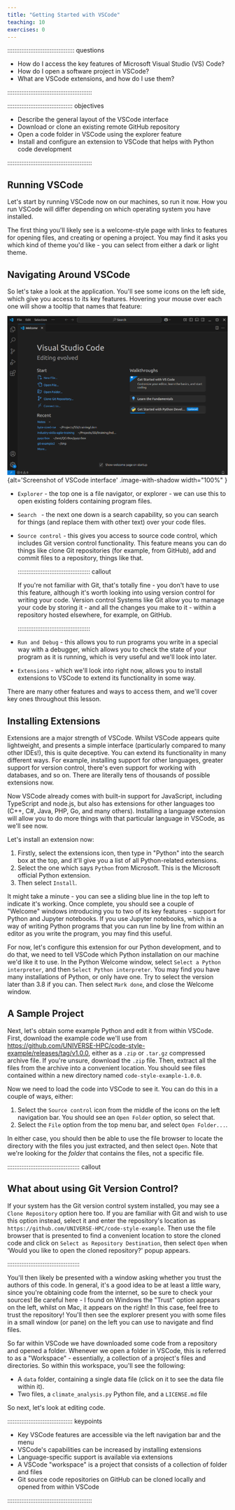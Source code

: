 ```yaml
---
title: "Getting Started with VSCode"
teaching: 10
exercises: 0
---
```


:::::::::::::::::::::::::::::::::::::: questions 

- How do I access the key features of Microsoft Visual Studio (VS) Code?
- How do I open a software project in VSCode?
- What are VSCode extensions, and how do I use them?

::::::::::::::::::::::::::::::::::::::::::::::::

::::::::::::::::::::::::::::::::::::: objectives

- Describe the general layout of the VSCode interface
- Download or clone an existing remote GitHub repository
- Open a code folder in VSCode using the explorer feature
- Install and configure an extension to VSCode that helps with Python code development

::::::::::::::::::::::::::::::::::::::::::::::::


## Running VSCode

Let's start by running VSCode now on our machines, so run it now.
How you run VSCode will differ depending on which operating system you have installed.

The first thing you'll likely see is a welcome-style page with links to features for opening files, and creating or opening a project.
You may find it asks you which kind of theme you'd like - you can select from either a dark or light theme.

## Navigating Around VSCode

So let's take a look at the application.
You'll see some icons on the left side, which give you access to its key features.
Hovering your mouse over each one will show a tooltip that names that feature:

![](fig/vscode-overview.png){alt='Screenshot of VSCode interface' .image-with-shadow width="100%" }

- `Explorer` - the top one is a file navigator, or explorer - we can use this to open existing folders containing program files.
- `Search ` - the next one down is a search capability, so you can search for things (and replace them with other text) over your code files.
- `Source control` - this gives you access to source code control, which includes Git version control functionality. This feature means you can do things like clone Git repositories (for example, from GitHub), add and commit files to a repository, things like that.

  ::::::::::::::::::::::::::::::::::::::::: callout
    
  If you're not familiar with Git, that's totally fine - you don't have to use this feature, although it's worth looking into using version control for writing your code.
  Version control Systems like Git allow you to manage your code by storing it - and all the changes you make to it - within a repository hosted elsewhere, for example, on GitHub.

  :::::::::::::::::::::::::::::::::::::::::

- `Run and Debug` - this allows you to run programs you write in a special way with a debugger, which allows you to check the state of your program as it is running, which is very useful and we'll look into later.
- `Extensions` - which we'll look into right now, allows you to install extensions to VSCode to extend its functionality in some way.

There are many other features and ways to access them, and we'll cover key ones throughout this lesson.

## Installing Extensions

Extensions are a major strength of VSCode. Whilst VSCode appears quite lightweight, and presents a simple interface (particularly compared to many other IDEs!), this is quite deceptive.
You can extend its functionality in many different ways. 
For example, installing support for other languages, greater support for version control, there's even support for working with databases, and so on.
There are literally tens of thousands of possible extensions now.

Now VSCode already comes with built-in support for JavaScript, including TypeScript and node.js,
but also has extensions for other languages too (C++, C#, Java, PHP, Go, and many others).
Installing a language extension will allow you to do more things with that particular language in VSCode, as we'll see now.

Let's install an extension now:

1. Firstly, select the extensions icon, then type in "Python" into the search box at the top, and it'll give you a list of all Python-related extensions.
1. Select the one which says `Python` from Microsoft. This is the Microsoft official Python extension.
1. Then select `Install`.

It might take a minute - you can see a sliding blue line in the top left to indicate it's working.
Once complete, you should see a couple of "Welcome" windows introducing you to two of its key features - support for Python and Jupyter notebooks.
If you use Jupyter notebooks, which is a way of writing Python programs that you can run line by line from within an editor as you write the program, you may find this useful.

For now, let's configure this extension for our Python development, and to do that, we need to tell VSCode which Python installation on our machine we'd like it to use. In the Python Welcome window, select `Select a Python interpreter`, and then `Select Python interpreter`.
You may find you have many installations of Python, or only have one. Try to select the version later than 3.8 if you can.
Then select `Mark done`, and close the Welcome window.

## A Sample Project

Next, let's obtain some example Python and edit it from within VSCode.
First, download the example code we'll use from https://github.com/UNIVERSE-HPC/code-style-example/releases/tag/v1.0.0, either as a `.zip` or `.tar.gz` compressed archive file.
If you're unsure, download the `.zip` file.
Then, extract all the files from the archive into a convenient location.
You should see files contained within a new directory named `code-style-example-1.0.0`.

Now we need to load the code into VSCode to see it. You can do this in a couple of ways, either:

1. Select the `Source control` icon from the middle of the icons on the left navigation bar. You should see an `Open Folder` option, so select that.
1. Select the `File` option from the top menu bar, and select `Open Folder...`.

In either case, you should then be able to use the file browser to locate the directory with the files you just extracted, and then select `Open`.
Note that we're looking for the *folder* that contains the files, not a specific file.

::::::::::::::::::::::::::::::::::::::::: callout

## What about using Git Version Control?

If your system has the Git version control system installed, you may see a `Clone Repository` option here too.
If you are familiar with Git and wish to use this option instead,
select it and enter the repository's location as `https://github.com/UNIVERSE-HPC/code-style-example`.
Then use the file browser that is presented to find a convenient location to store the cloned code and click on `Select as Repository Destination`,
then select `Open` when ‘Would you like to open the cloned repository?' popup appears.

:::::::::::::::::::::::::::::::::::::::::

You'll then likely be presented with a window asking whether you trust the authors of this code.
In general, it's a good idea to be at least a little wary, since you're obtaining code from the internet, so be sure to check your sources!
Be careful here - I found on Windows the "Trust" option appears on the left, whilst on Mac, it appears on the right!
In this case, feel free to trust the repository!
You'll then see the explorer present you with some files in a small window (or pane) on the left you can use to navigate and find files.

So far within VSCode we have downloaded some code from a repository and opened a folder.
Whenever we open a folder in VSCode, this is referred to as a "Workspace" - essentially, a collection of a project's files and directories.
So within this workspace, you'll see the following:

- A `data` folder, containing a single data file (click on it to see the data file within it).
- Two files, a `climate_analysis.py` Python file, and a `LICENSE.md` file

So next, let's look at editing code.

::::::::::::::::::::::::::::::::::::: keypoints 

- Key VSCode features are accessible via the left navigation bar and the menu
- VSCode's capabilities can be increased by installing extensions
- Language-specific support is available via extensions
- A VSCode "workspace" is a project that consists of a collection of folder and files
- Git source code repositories on GitHub can be cloned locally and opened from within VSCode

::::::::::::::::::::::::::::::::::::::::::::::::

